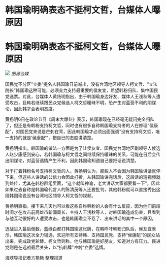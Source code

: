 # 韩国瑜明确表态不挺柯文哲，台媒体人曝原因

# 韩国瑜明确表态不挺柯文哲，台媒体人曝原因

![](https://inews.gtimg.com/om_bt/OcugmfIUS-S353Cfm0dSET_rN8rWrs4kCEtAUqNCD2AMYAA/1000)
_图源台媒_

国民党不分区“立委”提名人韩国瑜日前喊出，没有台湾地区领导人柯文哲、“立法院长”韩国瑜这种可能，必须全力支持最重要的侯友宜，希望韩粉归队、集中国民党选票。对此，台媒体人黄扬明指出，由于韩国瑜身边好友、媒体人王浅秋等人遭受攻击，且韩若继续跟民众党候选人柯文哲暧昧不明，恐产生对蓝营不利的阴谋论，因此韩才会表明态度。

黄扬明6日在政论节目《周末大爆卦》表示，韩国瑜现在已经毫无疑问完全归队了，但还是有韩粉支持柯文哲，同时也有很多自称韩国瑜支持者的人在修理“侯康配”，对国民党来说是芒刺在背，因此韩国瑜才必须出面强调“没有支持柯文哲，唯一支持的就是‘侯康配’”，把自已的态度讲清楚。

黄扬明指出，韩国瑜的做法一方面是为了让侯友宜、国民党台湾地区副领导人候选人赵少康感到安心，若韩国瑜与柯文哲之间继续保持暧昧的关系，可能在日后会传出阴谋论，对蓝营选情产生不利，因此韩国瑜知道自己要把话说清楚。

对于打着韩粉名号支持柯文哲的人，黄扬明认为，那些人不会因为韩国瑜讲话就停下来，但这些人讲话的公信力会因此打折，从韩国瑜讲完话后，这段话的短视频就到处传，尤其在韩粉群组里面，“这个就叫神谕，老大讲话大家都要看一下”，因此如果过去自称是韩国瑜代言人的陈清茂等人还要批判，其他韩粉就可以直接秀出这段韩国瑜说没有台湾地区领导人柯文哲的视频。

黄扬明直指，接下来几天也可以看这些自称韩粉的人会有什么反应，因为他们前段时间才在攻击前高雄市新闻局长、主持人王浅秋等人，对韩国瑜造成伤害，且看到与他互动很好的人遭受攻击，也是韩国瑜会不忍了、出来讲话的其中一个原因。

选战进入最后倒数，蓝绿白都打韩国瑜这张牌，在韩呼吁韩粉归队后，侯友宜表示，韩国瑜这次全力辅选，欢迎所有支持韩、支持国民党、支持“侯康配”的民众站出来，完成政党轮替。柯文哲则称，他与韩国瑜是好朋友，知道对方有压力。民进党则是在选战最后关头，以“抗韩牌”冲刺“立委”选情。

海峡导报记者方艳艳 整理报道


